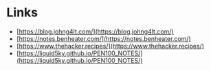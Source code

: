 # Links

- [https://blog.johng4lt.com/](https://blog.johng4lt.com/)
- [https://notes.benheater.com/](https://notes.benheater.com/)
- [https://www.thehacker.recipes/](https://www.thehacker.recipes/)
- [https://liquid5ky.github.io/PEN100_NOTES/](https://liquid5ky.github.io/PEN100_NOTES/)